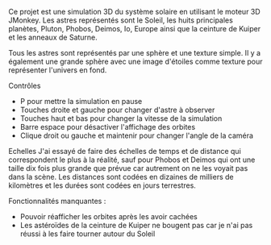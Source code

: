 Ce projet est une simulation 3D du système solaire en utilisant le moteur 3D JMonkey. Les astres représentés sont le Soleil, les huits principales planètes, Pluton, Phobos, Deimos, Io, Europe ainsi que la ceinture de Kuiper et les anneaux de Saturne.

Tous les astres sont représentés par une sphère et une texture simple. Il y a également une grande sphère avec une image d'étoiles comme texture pour représenter l'univers en fond.

Contrôles
- P pour mettre la simulation en pause
- Touches droite et gauche pour changer d'astre à observer
- Touches haut et bas pour changer la vitesse de la simulation
- Barre espace pour désactiver l'affichage des orbites
- Clique droit ou gauche et maintenir pour changer l'angle de la caméra

Echelles
J'ai essayé de faire des échelles de temps et de distance qui correspondent le plus à la réalité, sauf pour Phobos et Deimos qui ont une taille dix fois plus grande que prévue car autrement on ne les voyait pas dans la scène. 
Les distances sont codées en dizaines de milliers de kilomètres et les durées sont codées en jours terrestres.

Fonctionnalités manquantes :
- Pouvoir réafficher les orbites après les avoir cachées
- Les astéroïdes de la ceinture de Kuiper ne bougent pas car je n'ai pas réussi à les faire tourner autour du Soleil